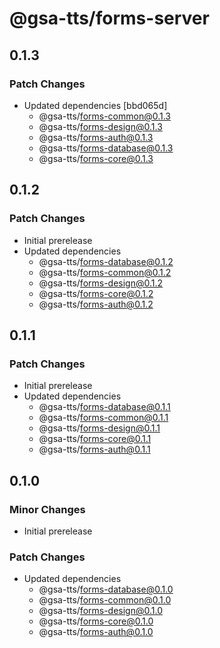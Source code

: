 # @gsa-tts/forms-server

## 0.1.3

### Patch Changes

- Updated dependencies [bbd065d]
  - @gsa-tts/forms-common@0.1.3
  - @gsa-tts/forms-design@0.1.3
  - @gsa-tts/forms-auth@0.1.3
  - @gsa-tts/forms-database@0.1.3
  - @gsa-tts/forms-core@0.1.3

## 0.1.2

### Patch Changes

- Initial prerelease
- Updated dependencies
  - @gsa-tts/forms-database@0.1.2
  - @gsa-tts/forms-common@0.1.2
  - @gsa-tts/forms-design@0.1.2
  - @gsa-tts/forms-core@0.1.2
  - @gsa-tts/forms-auth@0.1.2

## 0.1.1

### Patch Changes

- Initial prerelease
- Updated dependencies
  - @gsa-tts/forms-database@0.1.1
  - @gsa-tts/forms-common@0.1.1
  - @gsa-tts/forms-design@0.1.1
  - @gsa-tts/forms-core@0.1.1
  - @gsa-tts/forms-auth@0.1.1

## 0.1.0

### Minor Changes

- Initial prerelease

### Patch Changes

- Updated dependencies
  - @gsa-tts/forms-database@0.1.0
  - @gsa-tts/forms-common@0.1.0
  - @gsa-tts/forms-design@0.1.0
  - @gsa-tts/forms-core@0.1.0
  - @gsa-tts/forms-auth@0.1.0

